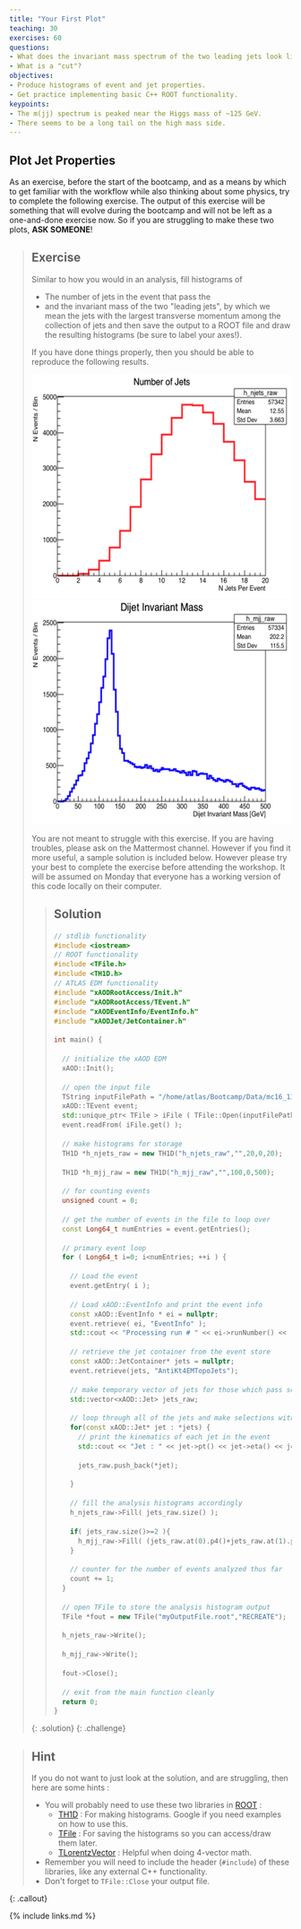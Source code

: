 ```yaml
---
title: "Your First Plot"
teaching: 30
exercises: 60
questions:
- What does the invariant mass spectrum of the two leading jets look like?
- What is a "cut"?
objectives:
- Produce histograms of event and jet properties.
- Get practice implementing basic C++ ROOT functionality.
keypoints:
- The m(jj) spectrum is peaked near the Higgs mass of ~125 GeV.
- There seems to be a long tail on the high mass side.
---
```



## Plot Jet Properties

As an exercise, before the start of the bootcamp, and as a means by which to get familiar with
the workflow while also thinking about some physics, try to complete the following exercise.
The output of this exercise will be something that will evolve during the bootcamp and will
not be left as a one-and-done exercise now.  So if you are struggling to make these two plots,
**ASK SOMEONE**!

> ## Exercise
>
> Similar to how you would in an analysis, fill histograms of
> - The number of jets in the event that pass the
> - and the invariant mass of the two "leading jets", by which we mean the jets with the largest transverse momentum among the collection of jets
> and then save the output to a ROOT file and draw the resulting histograms (be sure to label your axes!).
>
> If you have done things properly, then you should be able to reproduce the following results.
>
> <center>
> <img src="../fig/spectrum_njets.png" style="width:500px;height:400px">
> <img src="../fig/spectrum_mjj.png" style="width:500px;height:400px">
> </center>
>
> You are not meant to struggle with this exercise.  If you are having troubles, please ask on the Mattermost channel.  However
> if you find it more useful, a sample solution is included below. However please try your best to complete the exercise
> before attending the workshop.  It will be assumed on Monday that everyone has a working version of this code locally on their
> computer.
>
> > ## Solution
> >
> > ~~~cpp
> > // stdlib functionality
> > #include <iostream>
> > // ROOT functionality
> > #include <TFile.h>
> > #include <TH1D.h>
> > // ATLAS EDM functionality
> > #include "xAODRootAccess/Init.h"
> > #include "xAODRootAccess/TEvent.h"
> > #include "xAODEventInfo/EventInfo.h"
> > #include "xAODJet/JetContainer.h"
> >
> > int main() {
> >
> >   // initialize the xAOD EDM
> >   xAOD::Init();
> >
> >   // open the input file
> >   TString inputFilePath = "/home/atlas/Bootcamp/Data/mc16_13TeV.345055.PowhegPythia8EvtGen_NNPDF3_AZNLO_ZH125J_MINLO_llbb_VpT.deriv.DAOD_EXOT27.e5706_s3126_r10724_p3840/DAOD_EXOT27.17882744._000026.pool.root.1";
> >   xAOD::TEvent event;
> >   std::unique_ptr< TFile > iFile ( TFile::Open(inputFilePath, "READ") );
> >   event.readFrom( iFile.get() );
> >
> >   // make histograms for storage
> >   TH1D *h_njets_raw = new TH1D("h_njets_raw","",20,0,20);
> >
> >   TH1D *h_mjj_raw = new TH1D("h_mjj_raw","",100,0,500);
> >
> >   // for counting events
> >   unsigned count = 0;
> >
> >   // get the number of events in the file to loop over
> >   const Long64_t numEntries = event.getEntries();
> >
> >   // primary event loop
> >   for ( Long64_t i=0; i<numEntries; ++i ) {
> >
> >     // Load the event
> >     event.getEntry( i );
> >
> >     // Load xAOD::EventInfo and print the event info
> >     const xAOD::EventInfo * ei = nullptr;
> >     event.retrieve( ei, "EventInfo" );
> >     std::cout << "Processing run # " << ei->runNumber() << ", event # " << ei->eventNumber() << std::endl;
> >
> >     // retrieve the jet container from the event store
> >     const xAOD::JetContainer* jets = nullptr;
> >     event.retrieve(jets, "AntiKt4EMTopoJets");
> >
> >     // make temporary vector of jets for those which pass selection
> >     std::vector<xAOD::Jet> jets_raw;
> >
> >     // loop through all of the jets and make selections with the helper
> >     for(const xAOD::Jet* jet : *jets) {
> >       // print the kinematics of each jet in the event
> >       std::cout << "Jet : " << jet->pt() << jet->eta() << jet->phi() << jet->m() << std::endl;
> >
> >       jets_raw.push_back(*jet);
> >
> >     }
> >
> >     // fill the analysis histograms accordingly
> >     h_njets_raw->Fill( jets_raw.size() );
> >
> >     if( jets_raw.size()>=2 ){
> >       h_mjj_raw->Fill( (jets_raw.at(0).p4()+jets_raw.at(1).p4()).M()/1000. );
> >     }
> >
> >     // counter for the number of events analyzed thus far
> >     count += 1;
> >   }
> >
> >   // open TFile to store the analysis histogram output
> >   TFile *fout = new TFile("myOutputFile.root","RECREATE");
> >
> >   h_njets_raw->Write();
> >
> >   h_mjj_raw->Write();
> >
> >   fout->Close();
> >
> >   // exit from the main function cleanly
> >   return 0;
> > }
> > ~~~
> >
> {: .solution}
{: .challenge}

> ## Hint
>
> If you do not want to just look at the solution, and are struggling, then here are some hints :
> - You will probably need to use these two libraries in [ROOT](https://root.cern.ch/) :
>   - [TH1D](https://root.cern.ch/doc/master/classTH1D.html) : For making histograms. Google if you need examples on how to use this.
>   - [TFile](https://root.cern.ch/doc/master/classTFile.html) : For saving the histograms so you can access/draw them later.
>   - [TLorentzVector](https://root.cern.ch/doc/master/classTLorentzVector.html) : Helpful when doing 4-vector math.
> - Remember you will need to include the header (`#include`) of these libraries, like any external C++ functionality.
> - Don't forget to `TFile::Close` your output file.
>
{: .callout}


{% include links.md %}

